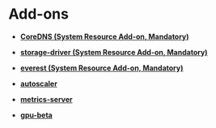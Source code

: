 # Add-ons<a name="cce_01_0064"></a>

-   **[CoreDNS \(System Resource Add-on, Mandatory\)](coredns-(system-resource-add-on-mandatory).md)**  

-   **[storage-driver \(System Resource Add-on, Mandatory\)](storage-driver-(system-resource-add-on-mandatory).md)**  

-   **[everest \(System Resource Add-on, Mandatory\)](everest-(system-resource-add-on-mandatory).md)**  

-   **[autoscaler](autoscaler.md)**  

-   **[metrics-server](metrics-server.md)**  

-   **[gpu-beta](gpu-beta.md)**  


